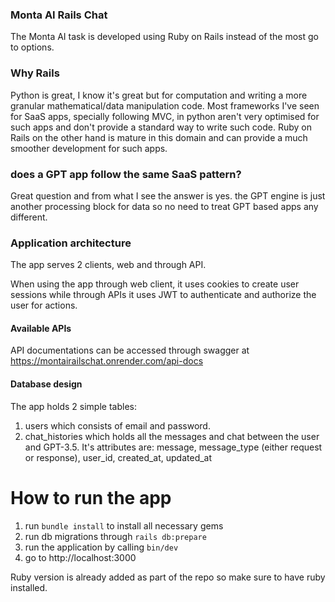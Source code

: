 ### Monta AI Rails Chat

The Monta AI task is developed using Ruby on Rails instead of the most go to options.

### Why Rails

Python is great, I know it's great but for computation and writing a more granular mathematical/data manipulation code.
Most frameworks I've seen for SaaS apps, specially following MVC, in python aren't very optimised for such apps and don't provide a standard way to write such code. Ruby on Rails on the other hand is mature in this domain and can provide a much smoother development for such apps.

### does a GPT app follow the same SaaS pattern?
Great question and from what I see the answer is yes. the GPT engine is just another processing block for data so no need to treat GPT based apps any different.

### Application architecture
The app serves 2 clients, web and through API.

When using the app through web client, it uses cookies to create user sessions while through APIs it uses JWT to authenticate and authorize the user for actions.

#### Available APIs
API documentations can be accessed through swagger at https://montairailschat.onrender.com/api-docs

#### Database design
The app holds 2 simple tables:
1. users which consists of email and password.
2. chat_histories which holds all the messages and chat between the user and GPT-3.5. It's attributes are: message, message_type (either request or response), user_id, created_at, updated_at


# How to run the app
1. run `bundle install` to install all necessary gems
2. run db migrations through `rails db:prepare`
3. run the application by calling `bin/dev`
4. go to http://localhost:3000

Ruby version is already added as part of the repo so make sure to have ruby installed.
